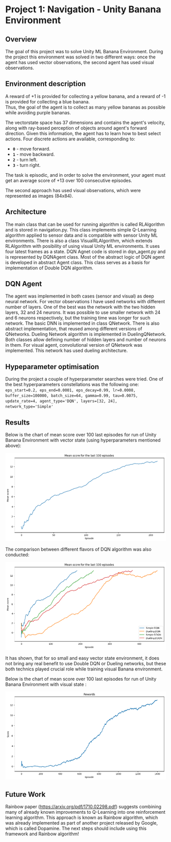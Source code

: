 # Project 1: Navigation - Unity Banana Environment

## Overview

The goal of this project was to solve Unity ML Banana Environment. 
During the project this environment was solved in two different ways: once the agent has used  vector observations, the second agent has used visual observations.

## Environment description
A reward of +1 is provided for collecting a yellow banana, and a reward of -1 is provided for collecting a blue banana.  
Thus, the goal of the agent is to collect as many yellow bananas as possible while avoiding purple bananas.  

The vectorstate space has 37 dimensions and contains the agent's velocity, along with ray-based perception of objects around agent's forward direction.  Given this information, the agent has to learn how to best select actions.  Four discrete actions are available, corresponding to:
- **`0`** - move forward.
- **`1`** - move backward.
- **`2`** - turn left.
- **`3`** - turn right.

The task is episodic, and in order to solve the environment, your agent must get an average score of +13 over 100 consecutive episodes.

The second approach has used visual observations, which were represented as images (84x84).

## Architecture

The main class that can be used for running algorithm is called RLAlgorithm and is stored in navigation.py. 
This class implements simple Q-Learning algorithm applied to sensor data and is compatible with sensor Unity ML environments. 
There is also a class VisualRLAlgorithm, which extends RLAlgorithm with posibility of using visual Unity ML environments. 
It uses four latest frames as a state. 
DQN Agnet code is stored in dqn_agent.py and is represented by DQNAgent class. Most of the abstract logic of DQN agent is developed in abstract Agent class. 
This class serves as a basis for implementation of Double DQN algorithm. 

## DQN Agent

The agent was implemented in both cases (sensor and visual) as deep neural network. 
For vector observations I have used networks with different number of layers.
One of the best was the network with the two hidden layers, 32 and 24 neurons. 
It was possible to use smaller network with 24 and 6 neurons respectively, but the training time was longer for such network. 
The basic DNN is implemented in class QNetwork. There is also abstract implementation, that reused among different versions of QNetworks.
Dueling Network algorithm is implemented in DuelingQNetwork. Both classes allow defining number of hidden layers and number of neurons in them. 
For visual agent, convolutional version of QNetwork was implemented. This network has used dueling architecture. 

## Hypeparameter optimisation

During the project a couple of hyperparameter searches were tried. 
One of the best hyperparameters constellations was the following one:
`eps_start=0.2, eps_end=0.0001, eps_decay=0.99, lr=0.0008, buffer_size=100000, batch_size=64, gamma=0.99,
  tau=0.0075, update_rate=4, agent_type='DQN', layers=[32, 24], network_type='Simple'`

## Results

Below is the chart of mean score over 100 last episodes for run of Unity Banana Environment with vector state (using hyperparameters mentioned above):


![image1](https://raw.githubusercontent.com/mshtelma/Udacity-Deep-Reinforcement-Learning-ND-Projects/master/navigation/best_vector_banana.png)

The comparison between different flavors of DQN algorithm was also conducted:

![image2](https://raw.githubusercontent.com/mshtelma/Udacity-Deep-Reinforcement-Learning-ND-Projects/master/navigation/algo_comparison_scores.png)

It has shown, that for so small and easy vector state environment, it does not bring any real benefit to use Double DQN or Dueling networks, but these both technics played crucial role while training visual Banana environment. 



Below is the chart of mean score over 100 last episodes for run of Unity Banana Environment with visual state :


![image2](https://raw.githubusercontent.com/mshtelma/Udacity-Deep-Reinforcement-Learning-ND-Projects/master/navigation/visual_banana_scores.png)


## Future Work
Rainbow paper (https://arxiv.org/pdf/1710.02298.pdf) suggests combining many of already known improvements to Q-Learning into one reinforcement learning algorithm.
This approach is known as Rainbow algorithm, which was already implemented as part of another project released by Google, which is called Dopamine. 
The next steps should include using this framework and Rainbow algorithm!